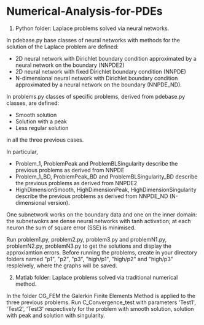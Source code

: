 # Numerical-Analysis-for-PDEs

1. Python folder:
Laplace problems solved via neural networks.

In pdebase.py base classes of neural networks with methods for the solution of the Laplace problem are defined:
- 2D neural network with Dirichlet boundary condition approximated by a neural network on the boundary (NNPDE2)
- 2D neural network with fixed Dirichlet boundary condition (NNPDE)
- N-dimensional neural network with Dirichlet boundary condition approximated by a neural network on the boundary (NNPDE_ND).

In problems.py classes of specific problems, derived from pdebase.py classes, are defined:
- Smooth solution
- Solution with a peak
- Less regular solution

in all the three previous cases.

In particular,
- Problem_1, ProblemPeak and ProblemBLSingularity describe the previous problems as derived from NNPDE
- Problem_1_BD, ProblemPeak_BD and ProblemBLSingularity_BD describe the previous problems as derived from NNPDE2
- HighDimensionSmooth, HighDimensionPeak, HighDimensionSingularity describe the previous problems as derived from NNPDE_ND (N-dimensional version).

One subnetwork works on the boundary data and one on the inner domain: the subnetwokrs are dense neural networks with tanh activation; at each neuron the sum of square error (SSE) is minimised.

Run problem1.py, problem2.py, problem3.py and problemN1.py, problemN2.py, problemN3.py to get the solutions and display the approxiamtion errors.
Before running the problems, create in your directory folders named "p1", "p2", "p3", "high/p1", "high/p2" and "high/p3" respleively, where the graphs will be saved.

2. Matlab folder:
Laplace problems solved via traditional numerical method.

In the folder CG_FEM the Galerkin Finite Elements Method is applied to the three previous problems.
Run C_Convergence_test with parameters 'Test1', 'Test2', 'Test3' respectively for the problem with smooth solution, solution with peak and solution with singularity.

